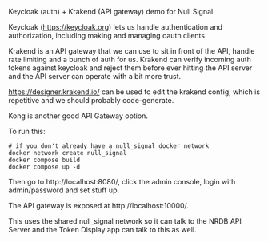 Keycloak (auth) + Krakend (API gateway) demo for Null Signal

Keycloak (https://keycloak.org) lets us handle authentication and authorization, including making and managing oauth clients.

Krakend is an API gateway that we can use to sit in front of the API, handle rate limiting and a bunch of auth for us.
Krakend can verify incoming auth tokens against keycloak and reject them before ever hitting the API server and the API
server can operate with a bit more trust.

https://designer.krakend.io/ can be used to edit the krakend config, which is repetitive and we should probably code-generate.

Kong is another good API Gateway option.

To run this:
```
# if you don't already have a null_signal docker network
docker network create null_signal
docker compose build
docker compose up -d
```

Then go to http://localhost:8080/, click the admin console, login with admin/password and set stuff up.

The API gateway is exposed at http://localhost:10000/.

This uses the shared null_signal network so it can talk to the NRDB API Server and the Token Display app can talk to this as well. 
